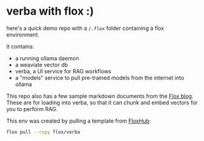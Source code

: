 # verba with flox :)

here's a quick demo repo with a `/.flox` folder
containing a flox environment.

It contains:
- a running ollama daemon
- a weaviate vector db
- verba, a UI service for RAG workflows
- a "models" service to pull pre-trained models from the internet into ollama

This repo also has a few sample markdown documents from the [Flox blog](https://flox.dev/blog).
These are for loading into verba, so that it can chunk and embed vectors for you to perform
RAG.

This env was created by pulling a template from [FloxHub](https://hub.flox.dev):
```bash
flox pull --copy flox/verba
```
